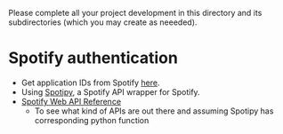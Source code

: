 Please complete all your project development in this directory and 
its subdirectories (which you may create as neeeded).

# Spotify authentication
- Get application IDs from Spotify [here](https://developer.spotify.com/dashboard/applications).
- Using [Spotipy](https://github.com/plamere/spotipy), a Spotify API wrapper for Spotify.
- [Spotify Web API Reference](https://developer.spotify.com/documentation/web-api/reference/)
    - To see what kind of APIs are out there and assuming Spotipy has corresponding python function
